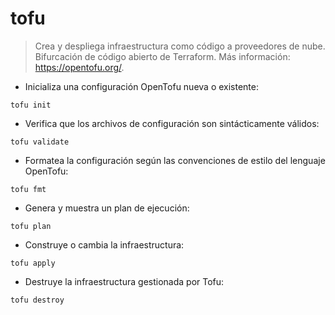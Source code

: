# tofu

> Crea y despliega infraestructura como código a proveedores de nube. Bifurcación de código abierto de Terraform.
> Más información: <https://opentofu.org/>.

- Inicializa una configuración OpenTofu nueva o existente:

`tofu init`

- Verifica que los archivos de configuración son sintácticamente válidos:

`tofu validate`

- Formatea la configuración según las convenciones de estilo del lenguaje OpenTofu:

`tofu fmt`

- Genera y muestra un plan de ejecución:

`tofu plan`

- Construye o cambia la infraestructura:

`tofu apply`

- Destruye la infraestructura gestionada por Tofu:

`tofu destroy`
